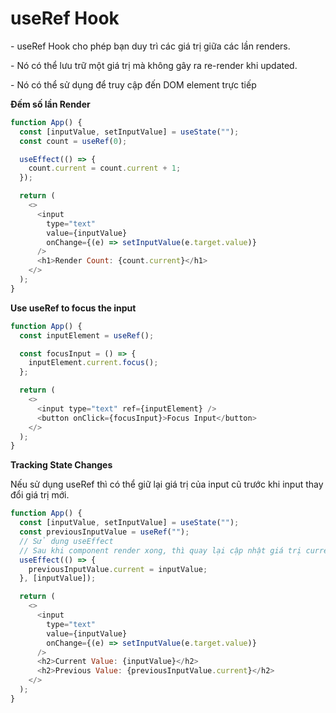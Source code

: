 # useRef Hook

\- useRef Hook cho phép bạn duy trì các giá trị giữa các lần renders.

\- Nó có thể lưu trữ một giá trị mà không gây ra re-render khi updated.

\- Nó có thể sử dụng để truy cập đến DOM element trực tiếp

**Đếm số lần Render**

```js
function App() {
  const [inputValue, setInputValue] = useState("");
  const count = useRef(0);

  useEffect(() => {
    count.current = count.current + 1;
  });

  return (
    <>
      <input
        type="text"
        value={inputValue}
        onChange={(e) => setInputValue(e.target.value)}
      />
      <h1>Render Count: {count.current}</h1>
    </>
  );
}
```

**Use useRef to focus the input**

```js
function App() {
  const inputElement = useRef();

  const focusInput = () => {
    inputElement.current.focus();
  };

  return (
    <>
      <input type="text" ref={inputElement} />
      <button onClick={focusInput}>Focus Input</button>
    </>
  );
}
```

**Tracking State Changes**

Nếu sử dụng useRef thì có thể giữ lại giá trị của input cũ trước khi input thay đổi giá trị mới.

```js
function App() {
  const [inputValue, setInputValue] = useState("");
  const previousInputValue = useRef("");
  // Sử dụng useEffect
  // Sau khi component render xong, thì quay lại cập nhật giá trị current = giá trị vừa nhập vào
  useEffect(() => {
    previousInputValue.current = inputValue;
  }, [inputValue]);

  return (
    <>
      <input
        type="text"
        value={inputValue}
        onChange={(e) => setInputValue(e.target.value)}
      />
      <h2>Current Value: {inputValue}</h2>
      <h2>Previous Value: {previousInputValue.current}</h2>
    </>
  );
}
```
